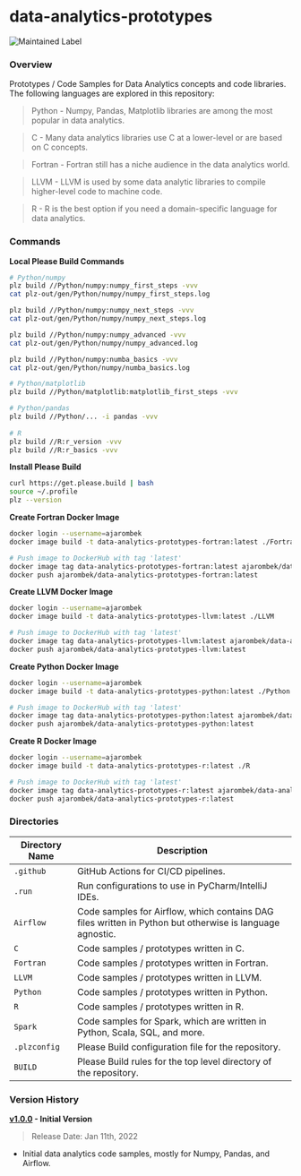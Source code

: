 # data-analytics-prototypes

![Maintained Label](https://img.shields.io/badge/Maintained-Partially-yellow?style=for-the-badge)

### Overview

Prototypes / Code Samples for Data Analytics concepts and code libraries.  The following languages are explored in this 
repository:

> Python - Numpy, Pandas, Matplotlib libraries are among the most popular in data analytics.

> C - Many data analytics libraries use C at a lower-level or are based on C concepts.

> Fortran - Fortran still has a niche audience in the data analytics world.

> LLVM - LLVM is used by some data analytic libraries to compile higher-level code to machine code.

> R - R is the best option if you need a domain-specific language for data analytics.

### Commands

**Local Please Build Commands**

```bash
# Python/numpy
plz build //Python/numpy:numpy_first_steps -vvv
cat plz-out/gen/Python/numpy/numpy_first_steps.log

plz build //Python/numpy:numpy_next_steps -vvv
cat plz-out/gen/Python/numpy/numpy_next_steps.log

plz build //Python/numpy:numpy_advanced -vvv
cat plz-out/gen/Python/numpy/numpy_advanced.log

plz build //Python/numpy:numba_basics -vvv
cat plz-out/gen/Python/numpy/numba_basics.log

# Python/matplotlib
plz build //Python/matplotlib:matplotlib_first_steps -vvv

# Python/pandas
plz build //Python/... -i pandas -vvv
 
# R
plz build //R:r_version -vvv
plz build //R:r_basics -vvv
```

**Install Please Build**

```bash
curl https://get.please.build | bash
source ~/.profile
plz --version
```

**Create Fortran Docker Image**

```bash
docker login --username=ajarombek
docker image build -t data-analytics-prototypes-fortran:latest ./Fortran

# Push image to DockerHub with tag 'latest'
docker image tag data-analytics-prototypes-fortran:latest ajarombek/data-analytics-prototypes-fortran:latest
docker push ajarombek/data-analytics-prototypes-fortran:latest
```

**Create LLVM Docker Image**

```bash
docker login --username=ajarombek
docker image build -t data-analytics-prototypes-llvm:latest ./LLVM

# Push image to DockerHub with tag 'latest'
docker image tag data-analytics-prototypes-llvm:latest ajarombek/data-analytics-prototypes-llvm:latest
docker push ajarombek/data-analytics-prototypes-llvm:latest
```

**Create Python Docker Image**

```bash
docker login --username=ajarombek
docker image build -t data-analytics-prototypes-python:latest ./Python

# Push image to DockerHub with tag 'latest'
docker image tag data-analytics-prototypes-python:latest ajarombek/data-analytics-prototypes-python:latest
docker push ajarombek/data-analytics-prototypes-python:latest
```

**Create R Docker Image**

```bash
docker login --username=ajarombek
docker image build -t data-analytics-prototypes-r:latest ./R

# Push image to DockerHub with tag 'latest'
docker image tag data-analytics-prototypes-r:latest ajarombek/data-analytics-prototypes-r:latest
docker push ajarombek/data-analytics-prototypes-r:latest
```

### Directories

| Directory Name    | Description                                                                                              |
|-------------------|----------------------------------------------------------------------------------------------------------|
| `.github`         | GitHub Actions for CI/CD pipelines.                                                                      |
| `.run`            | Run configurations to use in PyCharm/IntelliJ IDEs.                                                      |
| `Airflow`         | Code samples for Airflow, which contains DAG files written in Python but otherwise is language agnostic. |
| `C`               | Code samples / prototypes written in C.                                                                  |
| `Fortran`         | Code samples / prototypes written in Fortran.                                                            |
| `LLVM`            | Code samples / prototypes written in LLVM.                                                               |
| `Python`          | Code samples / prototypes written in Python.                                                             |
| `R`               | Code samples / prototypes written in R.                                                                  |
| `Spark`           | Code samples for Spark, which are written in Python, Scala, SQL, and more.                               |
| `.plzconfig`      | Please Build configuration file for the repository.                                                      |
| `BUILD`           | Please Build rules for the top level directory of the repository.                                        |

### Version History

**[v1.0.0](https://github.com/AJarombek/data-analytics-prototypes/tree/v1.0.0) - Initial Version**

> Release Date: Jan 11th, 2022

* Initial data analytics code samples, mostly for Numpy, Pandas, and Airflow.

